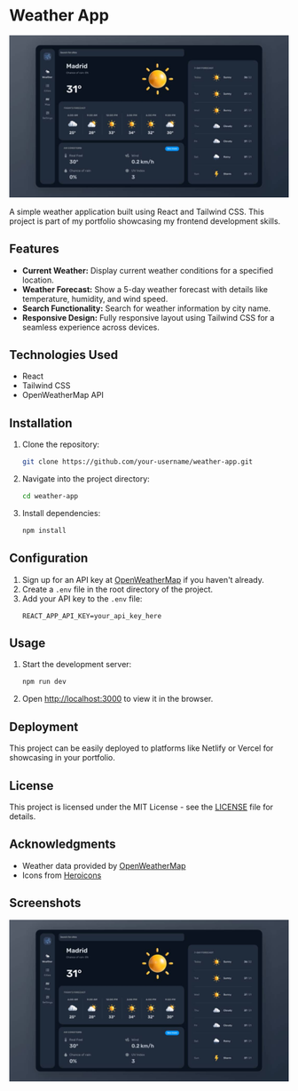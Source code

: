 # Weather App

![Weather App Screenshot](./public/weatherapp.jpg)

A simple weather application built using React and Tailwind CSS. This project is part of my portfolio showcasing my frontend development skills.

## Features

- **Current Weather:** Display current weather conditions for a specified location.
- **Weather Forecast:** Show a 5-day weather forecast with details like temperature, humidity, and wind speed.
- **Search Functionality:** Search for weather information by city name.
- **Responsive Design:** Fully responsive layout using Tailwind CSS for a seamless experience across devices.

## Technologies Used

- React
- Tailwind CSS
- OpenWeatherMap API

## Installation

1. Clone the repository:
   ```bash
   git clone https://github.com/your-username/weather-app.git
   ```
2. Navigate into the project directory:
   ```bash
   cd weather-app
   ```
3. Install dependencies:
   ```bash
   npm install
   ```
   
## Configuration

1. Sign up for an API key at [OpenWeatherMap](https://openweathermap.org/api) if you haven't already.
2. Create a `.env` file in the root directory of the project.
3. Add your API key to the `.env` file:
   ```plaintext
   REACT_APP_API_KEY=your_api_key_here
   ```

## Usage

1. Start the development server:
   ```bash
   npm run dev
   ```
2. Open [http://localhost:3000](http://localhost:3000) to view it in the browser.

## Deployment

This project can be easily deployed to platforms like Netlify or Vercel for showcasing in your portfolio.

## License

This project is licensed under the MIT License - see the [LICENSE](LICENSE) file for details.

## Acknowledgments

- Weather data provided by [OpenWeatherMap](https://openweathermap.org/)
- Icons from [Heroicons](https://heroicons.com/)

## Screenshots

![Weather App Desktop View](./public/weatherapp.jpg)

<!-- ![Weather App Mobile View](screenshots/mobile.png) -->
